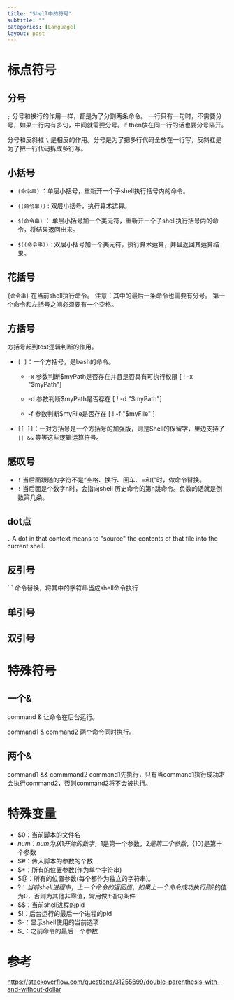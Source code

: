 ```yaml
---
title: "Shell中的符号"
subtitle: ""
categories: [Language]
layout: post
---
```


# 标点符号

## 分号
`;` 分号和换行的作用一样，都是为了分割两条命令。
一行只有一句时，不需要分号，如果一行内有多句，中间就需要分号。if then放在同一行的话也要分号隔开。

分号和反斜杠 `\` 是相反的作用。分号是为了把多行代码全放在一行写，反斜杠是为了把一行代码拆成多行写。

## 小括号

- `(命令串)`   ：单层小括号，重新开一个子shell执行括号内的命令。

- `((命令串))`   : 双层小括号，执行算术运算。

- `$(命令串)`     ： 单层小括号加一个美元符，重新开一个子shell执行括号内的命令，将结果返回出来。

- `$((命令串))`    : 双层小括号加一个美元符，执行算术运算，并且返回其运算结果。
 

## 花括号
`{命令串}` 在当前shell执行命令。
注意：其中的最后一条命令也需要有分号。
第一个命令和左括号之间必须要有一个空格。

## 方括号
方括号起到test逻辑判断的作用。

- `[ ]`：一个方括号，是bash的命令。

    - -x 参数判断$myPath是否存在并且是否具有可执行权限
        [ ! -x "$myPath"]

    - -d 参数判断$myPath是否存在
        [ ! -d "$myPath"]

    - -f 参数判断$myFile是否存在
        [ ! -f "$myFile" ]

- `[[ ]]`：一对方括号是一个方括号的加强版，则是Shell的保留字，里边支持了 `|| &&` 等等这些逻辑运算符号。

## 感叹号

- `!` 当后面跟随的字符不是“空格、换行、回车、=和(”时，做命令替换。
- `!` 当后面是个数字n时，会指向shell 历史命令的第n跳命令。负数的话就是倒数第几条。

## dot点
`.` A dot in that context means to "source" the contents of that file into the current shell.

## 反引号
\` \` 命令替换，将其中的字符串当成shell命令执行



## 单引号


## 双引号



# 特殊符号

## 一个&
command &  让命令在后台运行。

command1 & command2  两个命令同时执行。

## 两个&
command1 && commmand2  command1先执行，只有当command1执行成功才会执行command2，否则command2将不会被执行。


# 特殊变量
- $0：当前脚本的文件名
- $num：num为从1开始的数字，$1是第一个参数，$2是第二个参数，${10}是第十个参数
- $#：传入脚本的参数的个数
- $*：所有的位置参数(作为单个字符串)
- $@：所有的位置参数(每个都作为独立的字符串)。
- $?：当前shell进程中，上一个命令的返回值，如果上一个命令成功执行则$?的值为0，否则为其他非零值，常用做if语句条件
- $$：当前shell进程的pid
- $!：后台运行的最后一个进程的pid
- $-：显示shell使用的当前选项
- $_：之前命令的最后一个参数



# 参考
https://stackoverflow.com/questions/31255699/double-parenthesis-with-and-without-dollar


<!--
这里是注释区

```
print "hello"
```

***Stronger***

{% highlight python %}
print "hello, Lucky!"
{% endhighlight %}

![My image]({{ site.baseurl }}/images/emule.png)

My Github is [here][mygithub].
[mygithub]: https://github.com/lucky521

-->